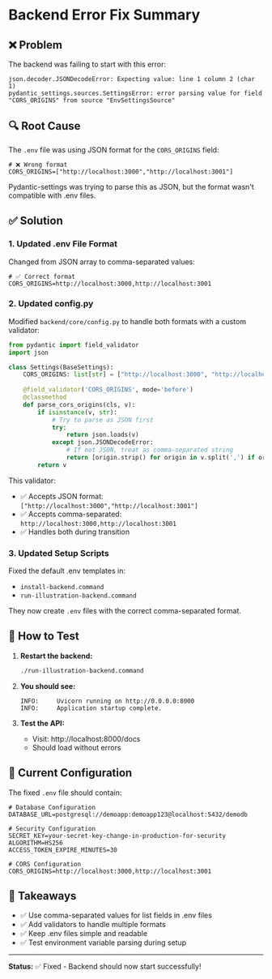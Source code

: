 # Backend Error Fix Summary

## ❌ Problem

The backend was failing to start with this error:

```
json.decoder.JSONDecodeError: Expecting value: line 1 column 2 (char 1)
pydantic_settings.sources.SettingsError: error parsing value for field "CORS_ORIGINS" from source "EnvSettingsSource"
```

## 🔍 Root Cause

The `.env` file was using JSON format for the `CORS_ORIGINS` field:

```env
# ❌ Wrong format
CORS_ORIGINS=["http://localhost:3000","http://localhost:3001"]
```

Pydantic-settings was trying to parse this as JSON, but the format wasn't compatible with .env files.

## ✅ Solution

### 1. Updated .env File Format

Changed from JSON array to comma-separated values:

```env
# ✅ Correct format
CORS_ORIGINS=http://localhost:3000,http://localhost:3001
```

### 2. Updated config.py

Modified `backend/core/config.py` to handle both formats with a custom validator:

```python
from pydantic import field_validator
import json

class Settings(BaseSettings):
    CORS_ORIGINS: list[str] = ["http://localhost:3000", "http://localhost:3001"]
    
    @field_validator('CORS_ORIGINS', mode='before')
    @classmethod
    def parse_cors_origins(cls, v):
        if isinstance(v, str):
            # Try to parse as JSON first
            try:
                return json.loads(v)
            except json.JSONDecodeError:
                # If not JSON, treat as comma-separated string
                return [origin.strip() for origin in v.split(',') if origin.strip()]
        return v
```

This validator:
- ✅ Accepts JSON format: `["http://localhost:3000","http://localhost:3001"]`
- ✅ Accepts comma-separated: `http://localhost:3000,http://localhost:3001`
- ✅ Handles both during transition

### 3. Updated Setup Scripts

Fixed the default .env templates in:
- `install-backend.command`
- `run-illustration-backend.command`

They now create `.env` files with the correct comma-separated format.

## 🚀 How to Test

1. **Restart the backend:**
   ```bash
   ./run-illustration-backend.command
   ```

2. **You should see:**
   ```
   INFO:     Uvicorn running on http://0.0.0.0:8000
   INFO:     Application startup complete.
   ```

3. **Test the API:**
   - Visit: http://localhost:8000/docs
   - Should load without errors

## 📝 Current Configuration

The fixed `.env` file should contain:

```env
# Database Configuration
DATABASE_URL=postgresql://demoapp:demoapp123@localhost:5432/demodb

# Security Configuration
SECRET_KEY=your-secret-key-change-in-production-for-security
ALGORITHM=HS256
ACCESS_TOKEN_EXPIRE_MINUTES=30

# CORS Configuration
CORS_ORIGINS=http://localhost:3000,http://localhost:3001
```

## 🎯 Takeaways

- ✅ Use comma-separated values for list fields in .env files
- ✅ Add validators to handle multiple formats
- ✅ Keep .env files simple and readable
- ✅ Test environment variable parsing during setup

---

**Status:** ✅ Fixed - Backend should now start successfully!

